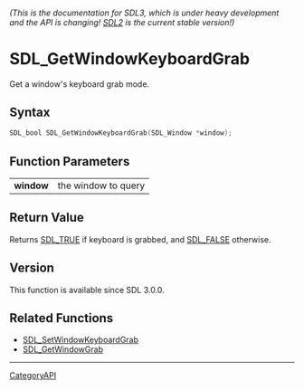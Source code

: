 ###### (This is the documentation for SDL3, which is under heavy development and the API is changing! [SDL2](https://wiki.libsdl.org/SDL2/) is the current stable version!)
# SDL_GetWindowKeyboardGrab

Get a window's keyboard grab mode.

## Syntax

```c
SDL_bool SDL_GetWindowKeyboardGrab(SDL_Window *window);

```

## Function Parameters

|                |                     |
| -------------- | ------------------- |
| **window**     | the window to query |

## Return Value

Returns [SDL_TRUE](SDL_TRUE) if keyboard is grabbed, and
[SDL_FALSE](SDL_FALSE) otherwise.

## Version

This function is available since SDL 3.0.0.

## Related Functions

* [SDL_SetWindowKeyboardGrab](SDL_SetWindowKeyboardGrab)
* [SDL_GetWindowGrab](SDL_GetWindowGrab)

----
[CategoryAPI](CategoryAPI)


